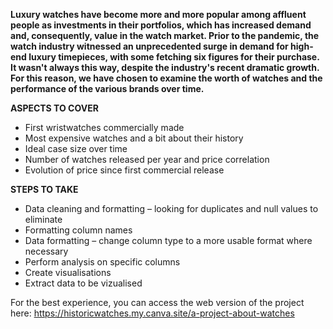 **Luxury watches have become more and more popular among affluent people as investments in their portfolios, which has increased demand and, consequently, value in the watch market. Prior to the pandemic, the watch industry witnessed an unprecedented surge in demand for high-end luxury timepieces, with some fetching six figures for their purchase.**
**It wasn't always this way, despite the industry's recent dramatic growth. For this reason, we have chosen to examine the worth of watches and the performance of the various brands over time.**

**ASPECTS TO COVER**
 - First wristwatches commercially made
 - Most expensive watches and a bit about their history
 - Ideal case size over time
 - Number of watches released per year and price correlation
 - Evolution of price since first commercial release

 **STEPS TO TAKE**
 - Data cleaning and formatting – looking for duplicates and null values to eliminate
 - Formatting column names
 - Data formatting – change column type to a more usable format where necessary
 - Perform analysis on specific columns
 - Create visualisations
 - Extract data to be vizualised

For the best experience, you can access the web version of the project here: https://historicwatches.my.canva.site/a-project-about-watches
